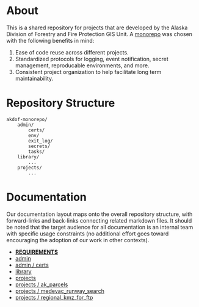 # About
This is a shared repository for projects that are developed by the Alaska Division of Forestry and Fire Protection GIS Unit. A [monorepo](https://en.wikipedia.org/wiki/Monorepo) was chosen with the following benefits in mind:
1. Ease of code reuse across different projects.
2. Standardized protocols for logging, event notification, secret management, reproducable environments, and more.
3. Consistent project organization to help facilitate long term maintainability.

# Repository Structure
```
akdof-monorepo/
	admin/
		certs/
		env/
		exit_log/
		secrets/
		tasks/
	library/
		...
	projects/
		...
```

# Documentation
Our documentation layout maps onto the overall repository structure, with forward-links and back-links connecting related markdown files.
It should be noted that the target audience for all documentation is an internal team with specific usage constraints (no additional effort goes toward encouraging the adoption of our work in other contexts).

- [**REQUIREMENTS**](REQUIREMENTS.md)
- [admin](admin/README.md)
- [admin / certs](admin/certs/README.md)
- [library](library/README.md)
- [projects](projects/README.md)
- [projects / ak_parcels](projects/ak_parcels/README.md) 
- [projects / medevac_runway_search](projects/medevac_runway_search/README.md)
- [projects / regional_kmz_for_ftp](projects/regional_kmz_for_ftp/README.md)